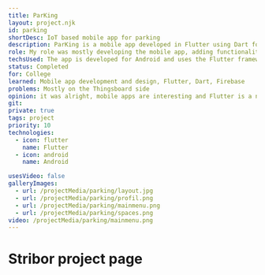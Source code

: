 ```yaml
---
title: ParKing
layout: project.njk
id: parking
shortDesc: IoT based mobile app for parking
description: ParKing is a mobile app developed in Flutter using Dart for a college project. It's used for finding free parking spaces through a connection with an IoT database which communicates directly with sensors on the ground that detect if a car is parked in a parking spot. This app was developed as a proof of concept with one motion detection sensor.
role: My role was mostly developing the mobile app, adding functionality to it and connecting it to the Thingsboard platform. I primarily learned how to use the Flutter framework to make apps and how to use Dart as a language. It's a pretty flexible framework for apps but pretty confusing to get into.
techsUsed: The app is developed for Android and uses the Flutter framework and Dart as a programming language. It uses a Firebase database for saving information (profiles, preferences...) and is connected to a Thingsboard platform which monitors motion sensor devices and transmits information to the mobile app.
status: Completed
for: College
learned: Mobile app development and design, Flutter, Dart, Firebase
problems: Mostly on the Thingsboard side
opinion: it was alright, mobile apps are interesting and Flutter is a nice framework
git: 
private: true
tags: project
priority: 10
technologies:
  - icon: flutter
    name: Flutter
  - icon: android
    name: Android

usesVideo: false
galleryImages:
  - url: /projectMedia/parking/layout.jpg
  - url: /projectMedia/parking/profil.png
  - url: /projectMedia/parking/mainmenu.png
  - url: /projectMedia/parking/spaces.png
video: /projectMedia/parking/mainmenu.png
---
```

# Stribor project page
